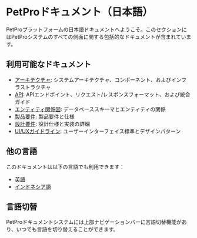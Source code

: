 # PetProドキュメント（日本語）

PetProプラットフォームの日本語ドキュメントへようこそ。このセクションにはPetProシステムのすべての側面に関する包括的なドキュメントが含まれています。

## 利用可能なドキュメント

- [アーキテクチャ](./architecture/README.md): システムアーキテクチャ、コンポーネント、およびインフラストラクチャ
- [API](./api/README.md): APIエンドポイント、リクエスト/レスポンスフォーマット、および統合ガイド
- [エンティティ関係図](./erd/README.md): データベーススキーマとエンティティの関係
- [製品要件](./prd/README.md): 製品要件と仕様
- [設計要件](./drs/README.md): 設計仕様と実装の詳細
- [UI/UXガイドライン](./ui-ux/README.md): ユーザーインターフェイス標準とデザインパターン

## 他の言語

このドキュメントは以下の言語でも利用できます：
- [英語](../en/README.md)
- [インドネシア語](../id/README.md)

## 言語切替

PetProドキュメントシステムには上部ナビゲーションバーに言語切替機能があり、いつでも言語を切り替えることができます。
